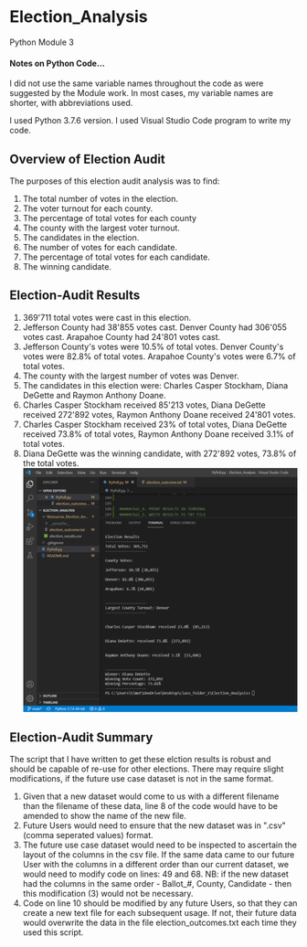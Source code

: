 # Election_Analysis
Python Module 3

#### Notes on Python Code...
I did not use the same variable names throughout the code as were suggested by the Module work.  In most cases, my variable names are shorter, with abbreviations used.

I used Python 3.7.6 version. 
I used Visual Studio Code program to write my code.

## Overview of Election Audit 
The purposes of this election audit analysis was to find:
1. The total number of votes in the election.
2. The voter turnout for each county.
3. The percentage of total votes for each county
4. The county with the largest voter turnout.
5. The candidates in the election.
6. The number of votes for each candidate.
7. The percentage of total votes for each candidate.
8. The winning candidate.

## Election-Audit Results
1. 369'711 total votes were cast in this election.
2. Jefferson County had 38'855 votes cast.
Denver County had 306'055 votes cast.
Arapahoe County had 24'801 votes cast.
3. Jefferson County's votes were 10.5% of total votes.
Denver County's votes were 82.8% of total votes.
Arapahoe County's votes were 6.7% of total votes.
4. The county with the largest number of votes was Denver.
5. The candidates in this election were: Charles Casper Stockham, Diana DeGette and Raymon Anthony Doane.
6. Charles Casper Stockham received 85'213 votes, 
Diana DeGette received 272'892 votes,
Raymon Anthony Doane received 24'801 votes.
7. Charles Casper Stockham received 23% of total votes, 
Diana DeGette received 73.8% of total votes,
Raymon Anthony Doane received 3.1% of total votes.
8. Diana DeGette was the winning candidate, with 272'892 votes, 73.8% of the total votes.
![Results by County & Candidate](Resources_Election_Analysis/Terminal_Results_for_Candidate_and_County.png)

## Election-Audit Summary
The script that I have written to get these elction results is robust and should be capable of re-use for other elections.  There may require slight modifications, if the future use case dataset is not in the same format.
1.  Given that a new dataset would come to us with a different filename than the filename of these data, line 8 of the code would have to be amended to show the name of the new file.
2.  Future Users would need to ensure that the new dataset was in ".csv" (comma seperated values) format.
3.  The future use case dataset would need to be inspected to ascertain the layout of the columns in the csv file.  If the same data came to our future User with the columns in a different order than our current dataset, we would need to modify code on lines: 49 and 68.
NB: if the new dataset had the columns in the same order - Ballot_#, County, Candidate - then this modification (3) would not be necessary.  
4.  Code on line 10 should be modified by any future Users, so that they can create a new text file for each subsequent usage.  If not, their future data would overwrite the data in the file election_outcomes.txt each time they used this script.





